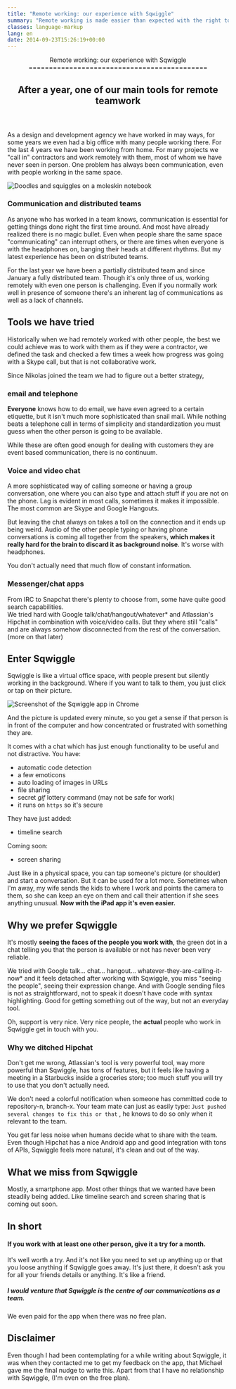 ```yaml
---
title: "Remote working: our experience with Sqwiggle"
summary: "Remote working is made easier than expected with the right tools."
classes: language-markup
lang: en
date: 2014-09-23T15:26:19+00:00
---
```


<header>
<hgroup>
Remote working: our experience with Sqwiggle
============================================

After a year, one of our main tools for remote teamwork
-------------------------------------------------------

</hgroup>
</header>
As a design and development agency we have worked in may ways, for some years we even had a big office with many people working there. For the last 4 years we have been working from home. For many projects we "call in" contractors and work remotely with them, most of whom we have never seen in person. One problem has always been communication, even with people working in the same space.

![Doodles and squiggles on a moleskin notebook](img/content/pencils-moleskin-sqwiggle.jpg "Doodles and squiggles on a moleskin notebook")

### Communication and distributed teams

As anyone who has worked in a team knows, communication is essential for getting things done right the first time around. And most have already realized there is no magic bullet. Even when people share the same space "communicating" can interrupt others, or there are times when everyone is with the headphones on, banging their heads at different rhythms. But my latest experience has been on distributed teams.

For the last year we have been a partially distributed team and since January a fully distributed team. Though it's only three of us, working remotely with even one person is challenging. Even if you normally work well in presence of someone there's an inherent lag of communications as well as a lack of channels.

Tools we have tried
-------------------

Historically when we had remotely worked with other people, the best we could achieve was to work with them as if they were a contractor, we defined the task and checked a few times a week how progress was going with a Skype call, but that is not collaborative work.

Since Nikolas joined the team we had to figure out a better strategy,

### email and telephone

**Everyone** knows how to do email, we have even agreed to a certain etiquette, but it isn't much more sophisticated than snail mail. While nothing beats a telephone call in terms of simplicity and standardization you must guess when the other person is going to be available.

While these are often good enough for dealing with customers they are event based communication, there is no continuum.

### Voice and video chat

A more sophisticated way of calling someone or having a group conversation, one where you can also type and attach stuff if you are not on the phone. Lag is evident in most calls, sometimes it makes it impossible. The most common are Skype and Google Hangouts.

But leaving the chat always on takes a toll on the connection and it ends up being weird. Audio of the other people typing or having phone conversations is coming all together from the speakers, **which makes it really hard for the brain to discard it as background noise**. It's worse with headphones.

You don't actually need that much flow of constant information.

### Messenger/chat apps

From IRC to Snapchat there's plenty to choose from, some have quite good search capabilities.\
We tried hard with Google talk/chat/hangout/whatever\* and Atlassian's Hipchat in combination with voice/video calls. But they where still "calls" and are always somehow disconnected from the rest of the conversation. (more on that later)

Enter Sqwiggle
--------------

Sqwiggle is like a virtual office space, with people present but silently working in the background. Where if you want to talk to them, you just click or tap on their picture.

![Screenshot of the Sqwiggle app in Chrome](img/content/squiggle-app.jpg "Screenshot of the Sqwiggle app in Chrome")

And the picture is updated every minute, so you get a sense if that person is in front of the computer and how concentrated or frustrated with something they are.

It comes with a chat which has just enough functionality to be useful and not distractive. You have:

-   automatic code detection
-   a few emoticons
-   auto loading of images in URLs
-   file sharing
-   secret *gif* lottery command (may not be safe for work)
-   it runs on `https` so it's secure

They have just added:

-   timeline search

Coming soon:

-   screen sharing

Just like in a physical space, you can tap someone's picture (or shoulder) and start a conversation. But it can be used for a lot more. Sometimes when I'm away, my wife sends the kids to where I work and points the camera to them, so she can keep an eye on them and call their attention if she sees anything unusual. **Now with the iPad app it's even easier.**

Why we prefer Sqwiggle
----------------------

It's mostly **seeing the faces of the people you work with**, the green dot in a chat telling you that the person is available or not has never been very reliable.

We tried with Google talk... chat... hangout... whatever-they-are-calling-it-now\* and it feels detached after working with Sqwiggle, you miss "seeing the people", seeing their expression change. And with Google sending files is not as straightforward, not to speak it doesn't have code with syntax highlighting. Good for getting something out of the way, but not an everyday tool.

Oh, support is very nice. Very nice people, the **actual** people who work in Sqwiggle get in touch with you.

### Why we ditched Hipchat

Don't get me wrong, Atlassian's tool is very powerful tool, way more powerful than Sqwiggle, has tons of features, but it feels like having a meeting in a Starbucks inside a groceries store; too much stuff you will try to use that you don't actually need.

We don't need a colorful notification when someone has committed code to repository-n, branch-x. Your team mate can just as easily type: `Just pushed several changes to fix this or that` , he knows to do so only when it relevant to the team.

You get far less noise when humans decide what to share with the team. Even though Hipchat has a nice Android app and good integration with tons of APIs, Sqwiggle feels more natural, it's clean and out of the way.

What we miss from Sqwiggle
--------------------------

Mostly, a smartphone app. Most other things that we wanted have been steadily being added. Like timeline search and screen sharing that is coming out soon.

In short
--------

#### If you work with at least one other person, give it a try for a month.

It's well worth a try. And it's not like you need to set up anything up or that you loose anything if Sqwiggle goes away. It's just there, it doesn't ask you for all your friends details or anything. It's like a friend.

##### I would venture that Sqwiggle is the centre of our communications as a team.

We even paid for the app when there was no free plan.

Disclaimer
----------

Even though I had been contemplating for a while writing about Sqwiggle, it was when they contacted me to get my feedback on the app, that Michael gave me the final nudge to write this. Apart from that I have no relationship with Sqwiggle, (I'm even on the free plan).
